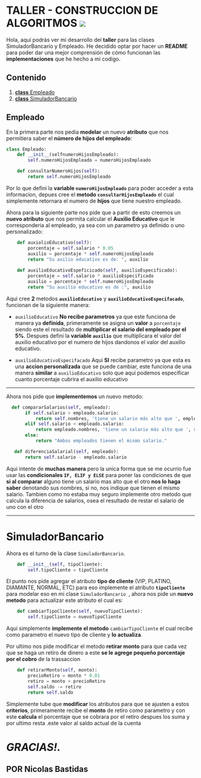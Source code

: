 # **TALLER - CONSTRUCCION DE ALGORITMOS** <img src="https://camo.githubusercontent.com/cd122cf1a24b8e8ccb81d65d3995ce9b80cc22d315c9409e09d80aad389006a3/68747470733a2f2f656d6f6a69732e736c61636b6d6f6a69732e636f6d2f656d6f6a69732f696d616765732f313537393231363131312f373535302f70696b616368755f776176652e6769663f31353739323136313131" data-canonical-src="https://emojis.slackmojis.com/emojis/images/1579216111/7550/pikachu_wave.gif?1579216111" style="max-width: 7%; display: inline-block;" data-target="animated-image.originalImage">

Hola, aquí podrás ver mi desarrollo del **taller** para las clases SimuladorBancario y Empleado. He decidido optar por hacer un **README** para poder dar una mejor comprensión de cómo funcionan las **implementaciones** que he hecho a mi codigo.

## **Contenido**

1. [**class** Empleado](#empleado)
2. [**class** SimuladorBancario](#simuladorbancario)

## **Empleado**
En la primera parte nos pedia **modelar** un nuevo **atributo** que nos permitiera saber el **número de hijos del empleado**: 
```python
class Empleado:
    def __init__(selfnumeroHijosEmpleado):
        self.numeroHijosEmpleado = numeroHijosEmpleado

    def consultarNumeroHijos(self):
        return self.numeroHijosEmpleado
```
Por lo que defini la **variable `numeroHijosEmpleado`** para poder acceder a esta informacion, depues cree el **metodo `consultarHijosEmpleado`** el cual simplemente retornara el numero de **hijos** que tiene nuestro empleado.

Ahora para la siguiente parte nos pide que a partir de esto creemos un **nuevo atributo** que nos permita calcular el **Auxilio Educativo** que le corresponderia al empleado, ya sea con un parametro ya definido o uno personalizado:
```python
    def auxiolioEducativo(self):
        porcentaje = self.salario * 0.05
        auxilio = porcentaje * self.numeroHijosEmpleado
        return "Su axilio educativo es de: ", auxilio
    
    def auxilioEducativoEspeficicado(self, auxilioEspecificado):
        porcentaje = self.salario * auxilioEspecificado
        auxilio = porcentaje * self.numeroHijosEmpleado
        return "Su auxilio educativo es de :", auxilio
``` 
Aqui cree **2** metodos **`auxilioEducativo`** y **`auxilioEducativoEspecifacado`**, funcionan de la siguiente manera:

* `auxilioEducativo` **No recibe parametros** ya que este funciona de manera ya **definida**, primeramente se asigna un **valor** a `porcentaje` siendo este el resultado de **multiplicar el salario del empleado por el 5%**. Despues defini la **variable `auxilio`** que multiplicara el valor del auxilio educativo por el numero de hijos dandonos el valor del auxilio educativo. 

*  `auxilioEducativoEspecifacado` Aqui **SI** recibe parametro ya que esta es una **accion personalizada** que se puede cambiar, este funciona de una manera **similar** a `auxilioEducativo` solo que aqui podemos especificar cuanto porcentaje cubrira el auxilio educativo
---
Ahora nos pide que **implementemos** un nuevo metodo:
 ```python 
   def compararSalarios(self, empleado):
        if self.salario > empleado.salario:
            return self.nombres, 'tiene un salario más alto que ', empleado.nombres
        elif self.salario < empleado.salario:
            return empleado.nombres, 'tiene un salario más alto que ', self.nombres
        else:
            return "Ambos empleados tienen el mismo salario."

    def diferenciaSalarial(self, empleado):
        return self.salario - empleado.salario
```
Aqui intente de **muchas manera** pero la unica forma que se me ocurrio fue usar las **condicionales `IF, ELIF y ELSE`** para poner las condiciones de que **si al comparar** alguno tiene un salario mas alto que el otro **nos lo haga saber** denotando sus nombres, si no, nos indique que tienen el mismo salario. Tambien como no estaba muy seguro implemente otro metodo que calcula la diferencia de salarios, osea el resultado de restar el salario de uno con el otro

---


# **SimuladorBancario**

Ahora es el turno de la  clase `SimuladorBancario`.
```python
    def __init__(self, tipoCliente):
        self.tipoCliente = tipoCliente
```

El punto nos pide agregar el atributo **tipo de cliente** (VIP, PLATINO, DIAMANTE, NORMAL, ETC) para eso implemente el atributo **`tipoCliente`** para modelar eso en mi clase `SimuladorBancario `, ahora nos pide un **nuevo metodo** para actualizar este atributo el cual es: 
```python
    def cambiarTipoCliente(self, nuevoTipoCliente):
        self.tipoCliente = nuevoTipoCliente
```
Aqui simplemente **implemente el metodo** `cambiarTipoCliente` el cual recibe como parametro el nuevo tipo de cliente y **lo actualiza**.

Por ultimo nos pide modificar el metodo  **retirar monto** para que cada vez que se haga un retiro de dinero a este **se le agrege pequeño porcentaje por el cobro** de la trassaccion
```python
    def retirarMonto(self, monto):
        precioRetiro = monto * 0.01
        retiro = monto + precioRetiro
        self.saldo -= retiro
        return self.saldo
```
Simplemente tube que **modificar**  los atributos para que se ajusten a estos **criterios**, primeramente recibe el **monto** de retiro como parametro y con este **calcula** el porcentaje que se cobrara por el retiro despues los suma y por ultimo resta .este valor al saldo actual de la cuenta


# ***GRACIAS!.***
## POR Nicolas Bastidas
